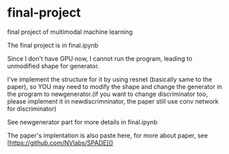 # final-project

final project of multimodal machine learning

The final project is in final.ipynb

Since I don't have GPU now, I cannot run the program, leading to unmodified shape for generator.

I've implement the structure for it by using resnet (basically same to the paper), so YOU may need to modify the shape and change the generator in the program to newgenerator.(if you want to change discriminator too, please implement it in newdiscrimninator, the paper still use conv network for discriminator)

See newgenerator part for more details in final.ipynb

The paper's implentation is also paste here, for more about paper, see [https://github.com/NVlabs/SPADE]()
